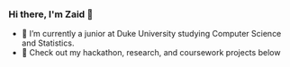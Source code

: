 ### Hi there, I'm Zaid 👋 ###
- 🌱 I’m currently a junior at Duke University studying Computer Science and Statistics.
- 📌 Check out my hackathon, research, and coursework projects below

<!--
**Za43/Za43** is a ✨ _special_ ✨ repository because its `README.md` (this file) appears on your GitHub profile.

Here are some ideas to get you started:

- 🔭 I’m currently working on ...
- 🌱 I’m currently learning ...
- 👯 I’m looking to collaborate on ...
- 🤔 I’m looking for help with ...
- 💬 Ask me about ...
- 📫 How to reach me: ...
- 😄 Pronouns: ...
- ⚡ Fun fact: ...
-->
